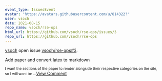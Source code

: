 ```yaml
---
event_type: IssuesEvent
avatar: "https://avatars.githubusercontent.com/u/814322?"
user: vsoch
date: 2021-08-15
repo_name: vsoch/rse-ops
html_url: https://github.com/vsoch/rse-ops/issues/3
repo_url: https://github.com/vsoch/rse-ops
---
```


<a href='https://github.com/vsoch' target='_blank'>vsoch</a> open issue <a href='https://github.com/vsoch/rse-ops/issues/3' target='_blank'>vsoch/rse-ops#3</a>.

<p>Add paper and convert latex to markdown</p><small>I want the sections of the paper to render alongside their respective categories on the site, so I will want to:...</small><a href='https://github.com/vsoch/rse-ops/issues/3' target='_blank'>View Comment</a>